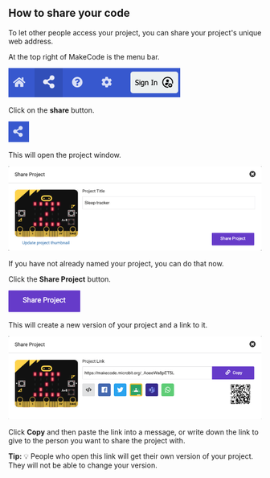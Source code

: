 ## How to share your code

To let other people access your project, you can share your project's unique web address.

At the top right of MakeCode is the menu bar.

![The MakeCode menu bar, showing the share button highlighted.](images/topmenu.png)

Click on the **share** button.
 
![The share button.](images/sharebutton.png) 

This will open the project window.

![The Share Project window with the Share Project button displayed.](images/shareprojectwindow.png)

If you have not already named your project, you can do that now.

Click the **Share Project** button.

![The Share Project window with the Share Project button displayed.](images/shareprojectbutton.png)

This will create a new version of your project and a link to it.

![The Share Project window with the Share Project button displayed.](images/sharelink.png)

Click **Copy** and then paste the link into a message, or write down the link to give to the person you want to share the project with.

**Tip:** 💡 People who open this link will get their own version of your project. They will not be able to change your version.

